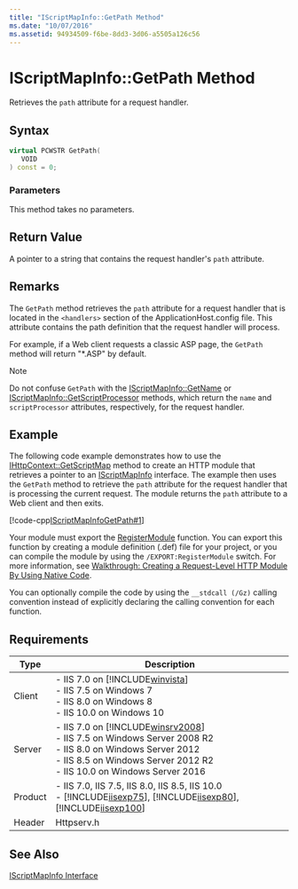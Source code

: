 ```yaml
---
title: "IScriptMapInfo::GetPath Method"
ms.date: "10/07/2016"
ms.assetid: 94934509-f6be-8dd3-3d06-a5505a126c56
---
```

# IScriptMapInfo::GetPath Method
Retrieves the `path` attribute for a request handler.  
  
## Syntax  
  
```cpp  
virtual PCWSTR GetPath(  
   VOID  
) const = 0;  
```  
  
### Parameters  
 This method takes no parameters.  
  
## Return Value  
 A pointer to a string that contains the request handler's `path` attribute.  
  
## Remarks  
 The `GetPath` method retrieves the `path` attribute for a request handler that is located in the `<handlers>` section of the ApplicationHost.config file. This attribute contains the path definition that the request handler will process.  
  
 For example, if a Web client requests a classic ASP page, the `GetPath` method will return "*.ASP" by default.  
  
> [!NOTE]
>  Do not confuse `GetPath` with the [IScriptMapInfo::GetName](../../web-development-reference/native-code-api-reference/iscriptmapinfo-getname-method.md) or [IScriptMapInfo::GetScriptProcessor](../../web-development-reference/native-code-api-reference/iscriptmapinfo-getscriptprocessor-method.md) methods, which return the `name` and `scriptProcessor` attributes, respectively, for the request handler.  
  
## Example  
 The following code example demonstrates how to use the [IHttpContext::GetScriptMap](../../web-development-reference/native-code-api-reference/ihttpcontext-getscriptmap-method.md) method to create an HTTP module that retrieves a pointer to an [IScriptMapInfo](../../web-development-reference/native-code-api-reference/iscriptmapinfo-interface.md) interface. The example then uses the `GetPath` method to retrieve the `path` attribute for the request handler that is processing the current request. The module returns the `path` attribute to a Web client and then exits.  
  
 [!code-cpp[IScriptMapInfoGetPath#1](../../../samples/snippets/cpp/VS_Snippets_IIS/IIS7/IScriptMapInfoGetPath/cpp/IScriptMapInfoGetPath.cpp#1)]  
  
 Your module must export the [RegisterModule](../../web-development-reference/native-code-api-reference/pfn-registermodule-function.md) function. You can export this function by creating a module definition (.def) file for your project, or you can compile the module by using the `/EXPORT:RegisterModule` switch. For more information, see [Walkthrough: Creating a Request-Level HTTP Module By Using Native Code](../../web-development-reference/native-code-development-overview/walkthrough-creating-a-request-level-http-module-by-using-native-code.md).  
  
 You can optionally compile the code by using the `__stdcall (/Gz)` calling convention instead of explicitly declaring the calling convention for each function.  
  
## Requirements  
  
|Type|Description|  
|----------|-----------------|  
|Client|-   IIS 7.0 on [!INCLUDE[winvista](../../wmi-provider/includes/winvista-md.md)]<br />-   IIS 7.5 on Windows 7<br />-   IIS 8.0 on Windows 8<br />-   IIS 10.0 on Windows 10|  
|Server|-   IIS 7.0 on [!INCLUDE[winsrv2008](../../wmi-provider/includes/winsrv2008-md.md)]<br />-   IIS 7.5 on Windows Server 2008 R2<br />-   IIS 8.0 on Windows Server 2012<br />-   IIS 8.5 on Windows Server 2012 R2<br />-   IIS 10.0 on Windows Server 2016|  
|Product|-   IIS 7.0, IIS 7.5, IIS 8.0, IIS 8.5, IIS 10.0<br />-   [!INCLUDE[iisexp75](../../web-development-reference/native-code-api-reference/includes/iisexp75-md.md)], [!INCLUDE[iisexp80](../../web-development-reference/native-code-api-reference/includes/iisexp80-md.md)], [!INCLUDE[iisexp100](../../web-development-reference/native-code-api-reference/includes/iisexp100-md.md)]|  
|Header|Httpserv.h|  
  
## See Also  
 [IScriptMapInfo Interface](../../web-development-reference/native-code-api-reference/iscriptmapinfo-interface.md)